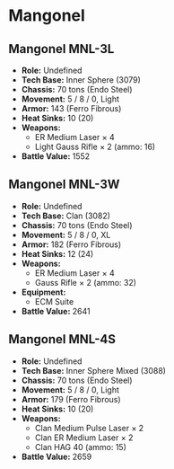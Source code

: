 # Mangonel
## Mangonel MNL-3L
- **Role:** Undefined
- **Tech Base:** Inner Sphere (3079)
- **Chassis:** 70 tons (Endo Steel)
- **Movement:** 5 / 8 / 0, Light
- **Armor:** 143 (Ferro Fibrous)
- **Heat Sinks:** 10 (20)
- **Weapons:**
  - ER Medium Laser × 4
  - Light Gauss Rifle × 2 (ammo: 16)
- **Battle Value:** 1552

## Mangonel MNL-3W
- **Role:** Undefined
- **Tech Base:** Clan (3082)
- **Chassis:** 70 tons (Endo Steel)
- **Movement:** 5 / 8 / 0, XL
- **Armor:** 182 (Ferro Fibrous)
- **Heat Sinks:** 12 (24)
- **Weapons:**
  - ER Medium Laser × 4
  - Gauss Rifle × 2 (ammo: 32)
- **Equipment:**
  - ECM Suite
- **Battle Value:** 2641

## Mangonel MNL-4S
- **Role:** Undefined
- **Tech Base:** Inner Sphere Mixed (3088)
- **Chassis:** 70 tons (Endo Steel)
- **Movement:** 5 / 8 / 0, Light
- **Armor:** 179 (Ferro Fibrous)
- **Heat Sinks:** 10 (20)
- **Weapons:**
  - Clan Medium Pulse Laser × 2
  - Clan ER Medium Laser × 2
  - Clan HAG 40 (ammo: 15)
- **Battle Value:** 2659

